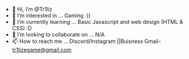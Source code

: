 - 👋 Hi, I’m @Tr1liz
- 👀 I’m interested in ... Gaming :))
- 🌱 I’m currently learning ... Basic Javascript and web design (HTML & CSS) :D
- 💞️ I’m looking to collaborate on ...  N/A
- 📫 How to reach me ... Discord/Instagram ||Buisness Gmail- tr1lizegame@gmail.com

<!---
Tr1liz/Tr1liz is a ✨ special ✨ repository because its `README.md` (this file) appears on your GitHub profile.
You can click the Preview link to take a look at your changes.
--->
